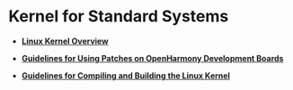 # Kernel for Standard Systems

-   **[Linux Kernel Overview](kernel-standard-overview.md)**  

-   **[Guidelines for Using Patches on OpenHarmony Development Boards](kernel-standard-patch.md)**  

-   **[Guidelines for Compiling and Building the Linux Kernel](kernel-standard-build.md)**  


